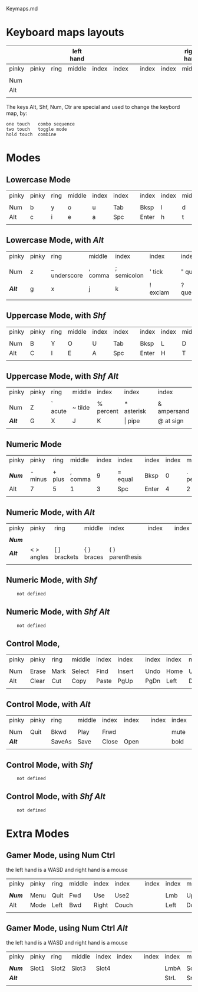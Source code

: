 Keymaps.md

# Keyboard maps layouts

|  |  |  | left hand |  |  |   |  |  | right hand |  |  |  |
| ------ | ------ | ------ | ------ | ------ | ------ | --- | ------ | ------ | ------ | ------ | ------ | ------ |
| pinky | pinky | ring | middle | index | index |   | index | index | middle | ring | pinky | pinky |
|  |  |  |  |  |  |  |  |  |  |  |  |  |
| Num |  |  |  |  |  |  |  |  |  |  |  | Ctr |
| Alt |  |  |  |  |  |  |  |  |  |  |  | Shf |
|  |  |  |  |  |  |   |  |  |  |  |  |  |

The keys Alt, Shf, Num, Ctr are special and used to change the keybord map, by:

    one touch   combo sequence
    two touch   toggle mode
    hold touch  combine 
# Modes
## Lowercase Mode 

|  |  |  |  |  |  |   |  |  |  |  |  |  |
| ------ | ------ | ------ | ------ | ------ | ------ | --- | ------ | ------ | ------ | ------ | ------ | ------ |
| pinky | pinky | ring | middle | index | index |   | index | index | middle | ring | pinky | pinky |
  |  |  |  |  |  |  |  |  |  |  |  |  |
| Num | b | y | o | u | Tab |   | Bksp | l | d | w | v | Ctr |
| Alt | c | i | e | a | Spc |  | Enter| h | t | s | n | Shf |
|  |  |  |  |  |  |   |  |  |  |  |  |  |

## Lowercase Mode, with _**Alt**_ 

|  |  |  |  |  |  |   |  |  |  |  |  |  |
| ------ | ------ | ------ | ------ | ------ | ------ | --- | ------ | ------ | ------ | ------ | ------ | ------ |
| pinky | pinky | ring | middle | index | index |   | index | index | middle | ring | pinky | pinky |
|  |  |  |  |  |  |  |  |  |  |  |  |
| Num | z | _ underscore |  , comma | ; semicolon | ' tick |   | " quote|  : colon | . period | / slash | q | Ctr |
| _**Alt**_ | g | x | j | k | ! exclam|  | ? question | r | m | f | p | Shf |
|  |  |  |  |  |  |   |  |  |  |  |  |  |


## Uppercase Mode, with _**Shf**_ 

|  |  |  |  |  |  |   |  |  |  |  |  |  |
| ------ | ------ | ------ | ------ | ------ | ------ | --- | ------ | ------ | ------ | ------ | ------ | ------ |
| pinky | pinky | ring | middle | index | index |   | index | index | middle | ring | pinky | pinky |
|  |  |  |  |  |  |  |  |  |  |  |  |
| Num | B | Y | O | U | Tab |   | Bksp | L | D | W | V | Ctr |
| Alt | C | I | E | A | Spc |  | Enter| H | T | S | N | _**Shf**_ |
|  |  |  |  |  |  |   |  |  |  |  |  |  |

## Uppercase Mode, with _**Shf Alt**_ 

|  |  |  |  |  |  |   |  |  |  |  |  |  |
| ------ | ------ | ------ | ------ | ------ | ------ | --- | ------ | ------ | ------ | ------ | ------ | ------ |
| pinky | pinky | ring | middle | index | index |   | index | index | middle | ring | pinky | pinky |
|  |  |  |  |  |  |  |  |  |  |  |  |
| Num | Z | ` acute| ~ tilde | % percent | * asterisk |   | & ampersand | $ | ^ carat | ´ grave | Q | Ctr |
| _**Alt**_ | G | X | J | K | \| pipe |  | @ at sign | R | M | F | P | _**Shf**_ |
|  |  |  |  |  |  |   |  |  |  |  |  |  |

## Numeric Mode 

|  |  |  |  |  |  |   |  |  |  |  |  |  |
| ------ | ------ | ------ | ------ | ------ | ------ | --- | ------ | ------ | ------ | ------ | ------ | ------ |
| pinky | pinky | ring | middle | index | index |   | index | index | middle | ring | pinky | pinky |
|  |  |  |  |  |  |  |  |  |  |  |  |
| _**Num**_ | - minus | + plus | , comma | 9 | = equal |   | Bksp | 0 | . period | / divide | * multiply| Ctr |
| Alt | 7 | 5 | 1 | 3 | Spc |  | Enter| 4 | 2 | 6 | 8 | Shf |
|  |  |  |  |  |  |   |  |  |  |  |  |  |

## Numeric Mode, with _**Alt**_ 

|  |  |  |  |  |  |   |  |  |  |  |  |  |
| ------ | ------ | ------ | ------ | ------ | ------ | --- | ------ | ------ | ------ | ------ | ------ | ------ |
| pinky | pinky | ring | middle | index | index |   | index | index | middle | ring | pinky | pinky |
|  |  |  |  |  |  |  |  |  |  |  |  |
| _**Num**_ |  |  |  |  |  |   |  |  |  |  |  | Ctr |
| _**Alt**_ | < > angles | [  ] brackets | { } braces | ( ) parenthesis|  |  |  |  |  |  |  | Shf |
|  |  |  |  |  |  |   |  |  |  |  |  |  |

## Numeric Mode, with _**Shf**_

        not defined

## Numeric Mode, with _**Shf Alt**_

        not defined

## Control Mode,

|  |  |  |  |  |  |   |  |  |  |  |  |  |
| ------ | ------ | ------ | ------ | ------ | ------ | --- | ------ | ------ | ------ | ------ | ------ | ------ |
| pinky | pinky | ring | middle | index | index |   | index | index | middle | ring | pinky | pinky |
|  |  |  |  |  |  |  |  |  |  |  |  |
| Num | Erase | Mark | Select | Find | Insert | | Undo| Home | Up | End | Help | _**Ctr**_ |
| Alt| Clear | Cut | Copy | Paste | PgUp | | PgDn | Left | Down | Right | | Shf |
|  |  |  |  |  |  |   |  |  |  |  |  |  |

## Control Mode, with _**Alt**_

|  |  |  |  |  |  |   |  |  |  |  |  |  |
| ------ | ------ | ------ | ------ | ------ | ------ | --- | ------ | ------ | ------ | ------ | ------ | ------ |
| pinky | pinky | ring | middle | index | index |   | index | index | middle | ring | pinky | pinky |
|  |  |  |  |  |  |  |  |  |  |  |  |
| Num | Quit |  Bkwd| Play | Frwd | |   | | mute | less | more | | _**Ctr**_ |
| _**Alt**_ |  | SaveAs | Save | Close |  Open | |  | bold | italics | under |  | Shf |
|  |  |  |  |  |  |   |  |  |  |  |  |  |

## Control Mode, with _**Shf**_

        not defined

## Control Mode, with _**Shf Alt**_ 

        not defined

# Extra Modes

## Gamer Mode, using Num Ctrl
the left hand is a WASD and right hand is a mouse

|  |  |  |  |  |  |   |  |  |  |  |  |  |
| ------ | ------ | ------ | ------ | ------ | ------ | --- | ------ | ------ | ------ | ------ | ------ | ------ |
| pinky | pinky | ring | middle | index | index |   | index | index | middle | ring | pinky | pinky |
|  |  |  |  |  |  |  |  |  |  |  |  |
| _**Num**_ | Menu | Quit | Fwd | Use | Use2 | | | Lmb | Up | Rmb | | _**Ctrl**_ |
| Alt | Mode | Left | Bwd | Right | Couch | | | Left | Down | Right | | Shitf |
  |  |  |  |  |  |   |  |  |  |  |  |  |

## Gamer Mode, using Num Ctrl _**Alt**_ 

the left hand is a WASD and right hand is a mouse

|  |  |  |  |  |  |   |  |  |  |  |  |  |
| ------ | ------ | ------ | ------ | ------ | ------ | --- | ------ | ------ | ------ | ------ | ------ | ------ |
| pinky | pinky | ring | middle | index | index |   | index | index | middle | ring | pinky | pinky |
|  |  |  |  |  |  |  |  |  |  |  |  |
| _**Num**_ | Slot1 | Slot2 | Slot3 | Slot4 | | | | LmbA | ScrUp | Rmb | | _**Ctrl**_ |
| _**Alt**_ |  |  |  |  |  | | | StrL | SrcDown | StrR | | Shitf |
  |  |  |  |  |  |   |  |  |  |  |  |  |


  